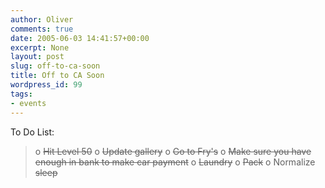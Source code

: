 ```yaml
---
author: Oliver
comments: true
date: 2005-06-03 14:41:57+00:00
excerpt: None
layout: post
slug: off-to-ca-soon
title: Off to CA Soon
wordpress_id: 99
tags:
- events
---
```


To Do List:<blockquote> o <strike>Hit Level 50</strike>
 o <strike>Update gallery</strike>
 o <strike>Go to Fry's</strike>
 o <strike>Make sure you have enough in bank to make car payment</strike>
 o <strike>Laundry</strike>
 o <strike>Pack</strike>
 o Normalize <strike>sleep</strike></blockquote>